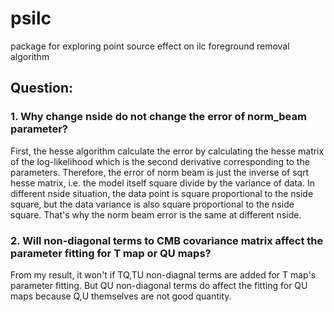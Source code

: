 # psilc
package for exploring point source effect on ilc foreground removal algorithm

## Question:
### 1. Why change nside do not change the error of norm\_beam parameter?
First, the hesse algorithm calculate the error by calculating the hesse matrix of the log-likelihood which is the second derivative corresponding to the parameters. Therefore, the error of norm beam is just the inverse of sqrt hesse matrix, i.e. the model itself square divide by the variance of data. In different nside situation, the data point is square proportional to the nside square, but the data variance is also square proportional to the nside square. That's why the norm beam error is the same at different nside.

### 2. Will non-diagonal terms to CMB covariance matrix affect the parameter fitting for T map or QU maps?
From my result, it won't if TQ,TU non-diagnal terms are added for T map's parameter fitting. But QU non-diagonal terms do affect the fitting for QU maps because Q,U themselves are not good quantity.

